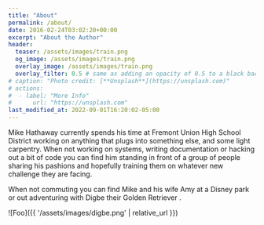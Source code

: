 ```yaml
---
title: "About"
permalink: /about/
date: 2016-02-24T03:02:20+00:00
excerpt: "About the Author"
header:
  teaser: /assets/images/train.png
  og_image: /assets/images/train.png
  overlay_image: /assets/images/train.png
  overlay_filter: 0.5 # same as adding an opacity of 0.5 to a black background
# caption: "Photo credit: [**Unsplash**](https://unsplash.com)"
# actions:
#  - label: "More Info"
#      url: "https://unsplash.com"
last_modified_at: 2022-09-01T16:20:02-05:00
---
```


Mike Hathaway currently spends his time at Fremont Union High School District working on anything that plugs into something else, and some light carpentry.  When not working on systems, writing documentation or hacking out a bit of code you can find him standing in front of a group of people sharing his pashions and hopefully training them on whatever new challenge they are facing.

When not commuting you can find Mike and his wife Amy at a Disney park or out adventuring with Digbe their Golden Retriever .

![Foo]({{ '/assets/images/digbe.png' | relative_url }})